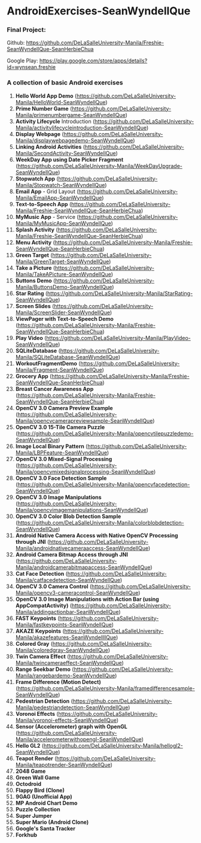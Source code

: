 # AndroidExercises-SeanWyndellQue

### Final Project:

Github: https://github.com/DeLaSalleUniversity-Manila/Freshie-SeanWyndellQue-SeanHerbieChua

Google Play: https://play.google.com/store/apps/details?id=wynsean.freshie

### A collection of basic Android exercises

1. **Hello World App Demo** (https://github.com/DeLaSalleUniversity-Manila/HelloWorld-SeanWyndellQue)
2. **Prime Number Game** (https://github.com/DeLaSalleUniversity-Manila/primenumbergame-SeanWyndellQue)
3. **Activity Lifecycle** Introduction (https://github.com/DeLaSalleUniversity-Manila/activitylifecycleintroduction-SeanWyndellQue)
4. **Display Webpage** (https://github.com/DeLaSalleUniversity-Manila/displaywebpagedemo-SeanWyndellQue)
5. **Linking Android Activities** (https://github.com/DeLaSalleUniversity-Manila/SecondActivity-SeanWyndellQue)
6. **WeekDay App using Date Picker Fragment** (https://github.com/DeLaSalleUniversity-Manila/WeekDayUpgrade-SeanWyndellQue)
7. **Stopwatch App** (https://github.com/DeLaSalleUniversity-Manila/Stopwatch-SeanWyndellQue)
8. **Email App** - Grid Layout (https://github.com/DeLaSalleUniversity-Manila/EmailApp-SeanWyndellQue)
9. **Text-to-Speech App** (https://github.com/DeLaSalleUniversity-Manila/Freshie-SeanWyndellQue-SeanHerbieChua)
10. **MyMusic App** - Service (https://github.com/DeLaSalleUniversity-Manila/MyMusicApp-SeanWyndellQue)
11. **Splash Activity** (https://github.com/DeLaSalleUniversity-Manila/Freshie-SeanWyndellQue-SeanHerbieChua)
12. **Menu Activity** (https://github.com/DeLaSalleUniversity-Manila/Freshie-SeanWyndellQue-SeanHerbieChua)
13. **Green Target** (https://github.com/DeLaSalleUniversity-Manila/GreenTarget-SeanWyndellQue)
14. **Take a Picture** (https://github.com/DeLaSalleUniversity-Manila/TakeAPicture-SeanWyndellQue)
15. **Buttons Demo** (https://github.com/DeLaSalleUniversity-Manila/ButtonsDemo-SeanWyndellQue)
16. **Star Rating** (https://github.com/DeLaSalleUniversity-Manila/StarRating-SeanWyndellQue)
17. **Screen Slides** (https://github.com/DeLaSalleUniversity-Manila/ScreenSlider-SeanWyndellQue)
18. **ViewPager with Text-to-Speech Demo** (https://github.com/DeLaSalleUniversity-Manila/Freshie-SeanWyndellQue-SeanHerbieChua)
19. **Play Video** (https://github.com/DeLaSalleUniversity-Manila/PlayVideo-SeanWyndellQue)
20. **SQLiteDatabase** (https://github.com/DeLaSalleUniversity-Manila/SQLiteDatabase-SeanWyndellQue)
21. **WorkoutFragmentDemo** (https://github.com/DeLaSalleUniversity-Manila/Fragment-SeanWyndellQue)
22. **Grocery App** (https://github.com/DeLaSalleUniversity-Manila/Freshie-SeanWyndellQue-SeanHerbieChua)
23. **Breast Cancer Awareness App** (https://github.com/DeLaSalleUniversity-Manila/Freshie-SeanWyndellQue-SeanHerbieChua)
24. **OpenCV 3.0 Camera Preview Example** (https://github.com/DeLaSalleUniversity-Manila/opencvcamerapreviewsample-SeanWyndellQue)
25. **OpenCV 3.0 15-Tile Camera Puzzle** (https://github.com/DeLaSalleUniversity-Manila/opencvtilepuzzledemo-SeanWyndellQue)
26. **Image Local Binary Pattern** (https://github.com/DeLaSalleUniversity-Manila/LBPFeature-SeanWyndellQue)
27. **OpenCV 3.0 Mixed-Signal Processing**  (https://github.com/DeLaSalleUniversity-Manila/opencvmixedsignalprocessing-SeanWyndellQue)
28. **OpenCV 3.0 Face Detection Sample** (https://github.com/DeLaSalleUniversity-Manila/opencvfacedetection-SeanWyndellQue)
29. **OpenCV 3.0 Image Manipulations** (https://github.com/DeLaSalleUniversity-Manila/opencvimagemanipulations-SeanWyndellQue)
30. **OpenCV 3.0 Color Blob Detection Sample** (https://github.com/DeLaSalleUniversity-Manila/colorblobdetection-SeanWyndellQue)
31. **Android Native Camera Access with Native OpenCV Processing through JNI** (https://github.com/DeLaSalleUniversity-Manila/androidnativecameraaccess-SeanWyndellQue)
32. **Android Camera Bitmap Access through JNI** (https://github.com/DeLaSalleUniversity-Manila/androidcamerabitmapaccess-SeanWyndellQue)
33. **Cat Face Detection** (https://github.com/DeLaSalleUniversity-Manila/catfacedetection-SeanWyndellQue)
34. **OpenCV 3.0 Camera Control** (https://github.com/DeLaSalleUniversity-Manila/opencv3-cameracontrol-SeanWyndellQue)
35. **OpenCV 3.0 Image Manipulations with Action Bar (using AppCompatActivity)** (https://github.com/DeLaSalleUniversity-Manila/addingactionbar-SeanWyndellQue)
36. **FAST Keypoints** (https://github.com/DeLaSalleUniversity-Manila/fastkeypoints-SeanWyndellQue)
37. **AKAZE Keypoints** (https://github.com/DeLaSalleUniversity-Manila/akazefeatures-SeanWyndellllQue)
38. **Colored Gray** (https://github.com/DeLaSalleUniversity-Manila/coloredgray-SeanWyndellQue)
39. **Twin Camera Effect** (https://github.com/DeLaSalleUniversity-Manila/twincameraeffect-SeanWyndellQue)
40. **Range Seekbar Demo** (https://github.com/DeLaSalleUniversity-Manila/rangebardemo-SeanWyndellQue)
41. **Frame Difference (Motion Detect)** (https://github.com/DeLaSalleUniversity-Manila/framedifferencesample-SeanWyndellQue)
42. **Pedestrian Detection** (https://github.com/DeLaSalleUniversity-Manila/pedestriandetection-SeanWyndellQue)
43. **Voronoi Effects** (https://github.com/DeLaSalleUniversity-Manila/voronoi-effects-SeanWyndellQue)
44. **Sensor (Accelerometer) graph with OpenGL** (https://github.com/DeLaSalleUniversity-Manila/accelerometerwithopengl-SeanWyndellQue)
45. **Hello GL2** (https://github.com/DeLaSalleUniversity-Manila/hellogl2-SeanWyndellQue)
46. **Teapot Render** (https://github.com/DeLaSalleUniversity-Manila/teapotrender-SeanWyndellQue)
47. **2048 Game** 
48. **Green Wall Game** 
49. **Octodroid** 
50. **Flappy Bird (Clone)** 
51. **9GAG (Unofficial App)** 
52. **MP Android Chart Demo** 
53. **Puzzle Collection** 
54. **Super Jumper** 
55. **Super Mario (Android Clone)** 
56. **Google's Santa Tracker** 
57. **Forkhub** 
